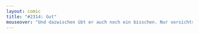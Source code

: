 ```yaml
---
layout: comic
title: "#2314: Gut"
mouseover: "Und dazwischen übt er auch noch ein bisschen. Nur vorsichtshalber."
---
```

